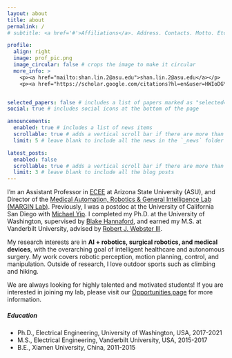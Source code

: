 ```yaml
---
layout: about
title: about
permalink: /
# subtitle: <a href='#'>Affiliations</a>. Address. Contacts. Motto. Etc.

profile:
  align: right
  image: prof_pic.png
  image_circular: false # crops the image to make it circular
  more_info: >
    <p><a href="mailto:shan.lin.2@asu.edu">shan.lin.2@asu.edu</a></p>
    <p><a href="https://scholar.google.com/citations?hl=en&user=HWIoDGYAAAAJ">Google Scholar</a>|<a href="https://www.linkedin.com/in/shan-lin-6810b7140/">LinkedIn</a>|<a href="/assets/pdf/ShanLin_CV_073125.pdf" target="_blank">CV</a></p>


selected_papers: false # includes a list of papers marked as "selected={true}"
social: true # includes social icons at the bottom of the page

announcements:
  enabled: true # includes a list of news items
  scrollable: true # adds a vertical scroll bar if there are more than 3 news items
  limit: 5 # leave blank to include all the news in the `_news` folder

latest_posts:
  enabled: false
  scrollable: true # adds a vertical scroll bar if there are more than 3 new posts items
  limit: 3 # leave blank to include all the blog posts
---
```



I’m an Assistant Professor in [ECEE](https://ecee.engineering.asu.edu/) at Arizona State University (ASU), and Director of the [Medical Automation, Robotics & General Intelligence Lab (MARGIN Lab)](https://marginlab.github.io/). Previously, I was a postdoc at the University of California San Diego with [Michael Yip](https://yip.eng.ucsd.edu/). I completed my Ph.D. at the University of Washington, supervised by [Blake Hannaford](https://people.ece.uw.edu/hannaford/), and earned my M.S. at Vanderbilt University, advised by [Robert J. Webster III](https://www.vanderbilt.edu/vise/visepeople/bob-webster/).

My research interests are in **AI + robotics, surgical robotics, and medical devices**, with the overarching goal of intelligent healthcare and autonomous surgery. My work covers robotic perception, motion planning, control, and manipulation. Outside of research, I love outdoor sports such as climbing and hiking.

We are always looking for highly talented and motivated students! If you are interested in joining my lab, please visit our [Opportunities page](https://marginlab.github.io/opportunities) for more information.

##### **Education**
- Ph.D., Electrical Engineering, University of Washington, USA, 2017-2021
- M.S., Electrical Engineering, Vanderbilt University, USA, 2015-2017
- B.E., Xiamen University, China, 2011-2015

<br>